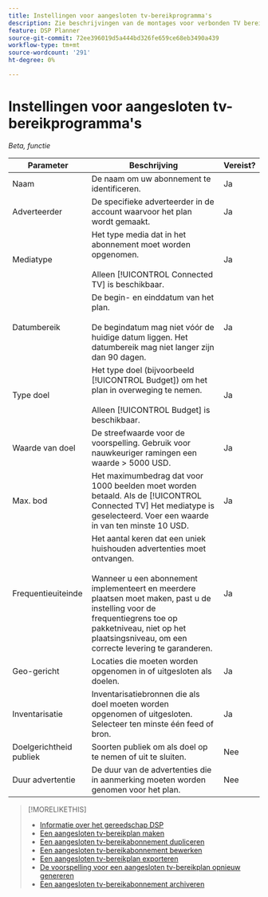 ```yaml
---
title: Instellingen voor aangesloten tv-bereikprogramma's
description: Zie beschrijvingen van de montages voor verbonden TV bereiken plannen.
feature: DSP Planner
source-git-commit: 72ee396019d5a444bd326fe659ce68eb3490a439
workflow-type: tm+mt
source-wordcount: '291'
ht-degree: 0%

---
```


# Instellingen voor aangesloten tv-bereikprogramma&#39;s

*Beta, functie*

| Parameter | Beschrijving | Vereist? |
| --- | --- | --- |
| Naam | De naam om uw abonnement te identificeren. | Ja |
| Adverteerder | De specifieke adverteerder in de account waarvoor het plan wordt gemaakt. | Ja |
| Mediatype | Het type media dat in het abonnement moet worden opgenomen.<br><br>Alleen [!UICONTROL Connected TV] is beschikbaar. | Ja |
| Datumbereik | De begin- en einddatum van het plan.<br><br>De begindatum mag niet vóór de huidige datum liggen. Het datumbereik mag niet langer zijn dan 90 dagen. | Ja |
| Type doel | Het type doel (bijvoorbeeld [!UICONTROL Budget]) om het plan in overweging te nemen.<br><br>Alleen [!UICONTROL Budget] is beschikbaar. | Ja |
| Waarde van doel | De streefwaarde voor de voorspelling. Gebruik voor nauwkeuriger ramingen een waarde > 5000 USD. | Ja |
| Max. bod | Het maximumbedrag dat voor 1000 beelden moet worden betaald. Als de [!UICONTROL Connected TV] Het mediatype is geselecteerd. Voer een waarde in van ten minste 10 USD. | Ja |
| Frequentieuiteinde | Het aantal keren dat een uniek huishouden advertenties moet ontvangen.<br><br>Wanneer u een abonnement implementeert en meerdere plaatsen moet maken, past u de instelling voor de frequentiegrens toe op pakketniveau, niet op het plaatsingsniveau, om een correcte levering te garanderen. | Ja |
| Geo-gericht | Locaties die moeten worden opgenomen in of uitgesloten als doelen. | Ja |
| Inventarisatie | Inventarisatiebronnen die als doel moeten worden opgenomen of uitgesloten. Selecteer ten minste één feed of bron. | Ja |
| Doelgerichtheid publiek | Soorten publiek om als doel op te nemen of uit te sluiten. | Nee |
| Duur advertentie | De duur van de advertenties die in aanmerking moeten worden genomen voor het plan. | Nee |

>[!MORELIKETHIS]
>
>* [Informatie over het gereedschap DSP](planner-about.md)
>* [Een aangesloten tv-bereikplan maken](planner-create.md)
>* [Een aangesloten tv-bereikabonnement dupliceren](planner-duplicate.md)
>* [Een aangesloten tv-bereikabonnement bewerken](planner-edit.md)
>* [Een aangesloten tv-bereikplan exporteren](planner-export.md)
>* [De voorspelling voor een aangesloten tv-bereikplan opnieuw genereren](planner-forecast.md)
>* [Een aangesloten tv-bereikabonnement archiveren](planner-archive.md)
